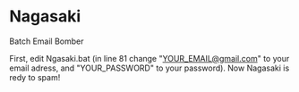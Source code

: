 # Nagasaki
Batch Email Bomber

First, edit Ngasaki.bat (in line 81 change "YOUR_EMAIL@gmail.com" to your email adress, and "YOUR_PASSWORD" to your password). Now Nagasaki is redy to spam!
